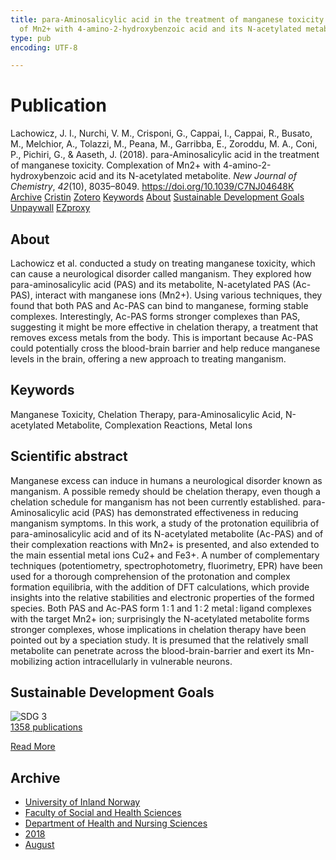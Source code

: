 ```yaml
---
title: para-Aminosalicylic acid in the treatment of manganese toxicity. Complexation
  of Mn2+ with 4-amino-2-hydroxybenzoic acid and its N-acetylated metabolite
type: pub
encoding: UTF-8

---
```

<h1>Publication</h1>
<article id="csl-bib-container-IQEWAVZX" class="csl-bib-container">
  <div class="csl-bib-body"> <div class="csl-entry">Lachowicz, J. I., Nurchi, V. M., Crisponi, G., Cappai, I., Cappai, R., Busato, M., Melchior, A., Tolazzi, M., Peana, M., Garribba, E., Zoroddu, M. A., Coni, P., Pichiri, G., &#38; Aaseth, J. (2018). para-Aminosalicylic acid in the treatment of manganese toxicity. Complexation of Mn2+ with 4-amino-2-hydroxybenzoic acid and its N-acetylated metabolite. <i>New Journal of Chemistry</i>, <i>42</i>(10), 8035–8049. <a href="https://doi.org/10.1039/C7NJ04648K">https://doi.org/10.1039/C7NJ04648K</a></div> </div>
  <div class="csl-bib-buttons">
    <a href="#taxonomy-article-IQEWAVZX" alt="archive" class="csl-bib-button">Archive</a>
    <a href="https://app.cristin.no/results/show.jsf?id=1604703" alt="Cristin" class="csl-bib-button">Cristin</a>
    <a href="http://zotero.org/groups/5881554/items/IQEWAVZX" alt="Zotero" class="csl-bib-button">Zotero</a>
    <a href="#keywords-article-IQEWAVZX" alt="keywords" class="csl-bib-button">Keywords</a>
    <a href="#about-article-IQEWAVZX" alt="about_pub" class="csl-bib-button">About</a>
    <a href="#sdg-article-IQEWAVZX" alt="sdg" class="csl-bib-button">Sustainable Development Goals</a>
    <a href="https://air.uniud.it/bitstream/11390/1144421/1/PAS_revised.pdf" alt="Unpaywall" class="csl-bib-button">Unpaywall</a>
    <a href="https://air.uniud.it/bitstream/11390/1144421/1/PAS_revised.pdf" alt="EZproxy" class="csl-bib-button">EZproxy</a>
  </div>
  <div id="csl-bib-meta-container-IQEWAVZX"></div>
</article>
<div id="csl-bib-meta-IQEWAVZX" class="csl-bib-meta">
  <article id="about-article-IQEWAVZX" class="about_pub-article">
    <h1>About</h1>
    Lachowicz et al. conducted a study on treating manganese toxicity, which can cause a neurological disorder called manganism. They explored how para-aminosalicylic acid (PAS) and its metabolite, N-acetylated PAS (Ac-PAS), interact with manganese ions (Mn2+). Using various techniques, they found that both PAS and Ac-PAS can bind to manganese, forming stable complexes. Interestingly, Ac-PAS forms stronger complexes than PAS, suggesting it might be more effective in chelation therapy, a treatment that removes excess metals from the body. This is important because Ac-PAS could potentially cross the blood-brain barrier and help reduce manganese levels in the brain, offering a new approach to treating manganism.
  </article>
  <article id="keywords-article-IQEWAVZX" class="keywords-article">
    <h1>Keywords</h1>
    Manganese Toxicity, Chelation Therapy, para-Aminosalicylic Acid, N-acetylated Metabolite, Complexation Reactions, Metal Ions
  </article>
  <article id="abstract-article-IQEWAVZX" class="abstract-article">
    <h1>Scientific abstract</h1>
    Manganese excess can induce in humans a neurological disorder known as manganism. A possible remedy should be chelation therapy, even though a chelation schedule for manganism has not been currently established. para-Aminosalicylic acid (PAS) has demonstrated effectiveness in reducing manganism symptoms. In this work, a study of the protonation equilibria of para-aminosalicylic acid and of its N-acetylated metabolite (Ac-PAS) and of their complexation reactions with Mn2+ is presented, and also extended to the main essential metal ions Cu2+ and Fe3+. A number of complementary techniques (potentiometry, spectrophotometry, fluorimetry, EPR) have been used for a thorough comprehension of the protonation and complex formation equilibria, with the addition of DFT calculations, which provide insights into the relative stabilities and electronic properties of the formed species. Both PAS and Ac-PAS form 1 : 1 and 1 : 2 metal : ligand complexes with the target Mn2+ ion; surprisingly the N-acetylated metabolite forms stronger complexes, whose implications in chelation therapy have been pointed out by a speciation study. It is presumed that the relatively small metabolite can penetrate across the blood-brain-barrier and exert its Mn-mobilizing action intracellularly in vulnerable neurons.
  </article>
  <article id="sdg-article-IQEWAVZX" class="sdg-article">
    <h1>Sustainable Development Goals</h1>
    <div class="sdg-container"><div id="sdg3" class="sdg">
        <img src="{{< params subfolder >}}images/sdg/sdg03_en.png" class="image" alt="SDG 3">
        <div class="sdg-overlay">
          <a href="/en/archive/?key=?sdg=3#archive" class="sdg-publication-count"><span>1358</span> publications</a>
          <p><a href="https://sdgs.un.org/goals/goal3" class="sdg-read-more">Read More</a></p>
        </div>
      </div></div>
  </article>
  <article id="taxonomy-article-IQEWAVZX" class="taxonomy-article">
    <h1>Archive</h1>
    <ul>
      <li>
        <a href="/en/archive/?key=3DCRN523">University of Inland Norway</a>
      </li>
      <li>
        <a href="/en/archive/?key=IDKFS3MX">Faculty of Social and Health Sciences</a>
      </li>
      <li>
        <a href="/en/archive/?key=GTV4ECMZ">Department of Health and Nursing Sciences</a>
      </li>
      <li>
        <a href="/en/archive/?key=676HMQBA">2018</a>
      </li>
      <li>
        <a href="/en/archive/?key=ITZRHEI2">August</a>
      </li>
    </ul>
  </article>
</div>
